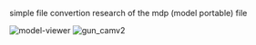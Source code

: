 simple file convertion research of the mdp (model portable) file


![model-viewer](https://github.com/user-attachments/assets/c135233f-7d55-46cf-875e-a3c64e192e77)
![gun_camv2](https://github.com/user-attachments/assets/44d0166b-de00-4490-975a-6805164b9994)

